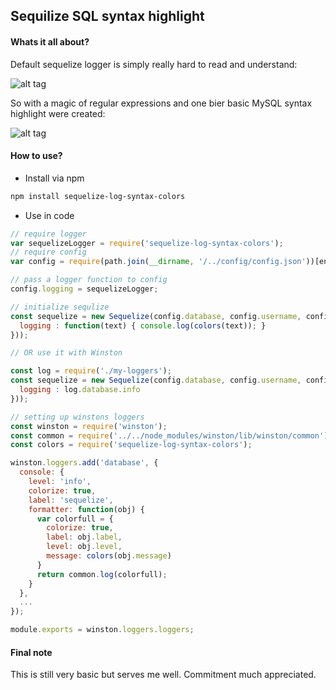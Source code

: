 ## Sequilize SQL syntax highlight

#### Whats it all about?

Default sequelize logger is simply really hard to read and understand:

![alt tag](https://habrastorage.org/files/b08/d52/48d/b08d5248d17b414eb1d1c9cbcca4099e.png)

So with a magic of regular expressions and one bier basic MySQL syntax highlight were created:

![alt tag](https://habrastorage.org/files/a3b/ba6/14f/a3bba614f2da4ba48336be50ca607ed4.png)

#### How to use?

- Install via npm

```bash
npm install sequelize-log-syntax-colors
```

- Use in code

```javascript
// require logger
var sequelizeLogger = require('sequelize-log-syntax-colors');
// require config
var config = require(path.join(__dirname, '/../config/config.json'))[env];

// pass a logger function to config
config.logging = sequelizeLogger;

// initialize sequlize
const sequelize = new Sequelize(config.database, config.username, config.password, assign(config, {
  logging : function(text) { console.log(colors(text)); }
}));

// OR use it with Winston

const log = require('./my-loggers');
const sequelize = new Sequelize(config.database, config.username, config.password, assign(config, {
  logging : log.database.info
}));

// setting up winstons loggers
const winston = require('winston');
const common = require('../../node_modules/winston/lib/winston/common');
const colors = require('sequelize-log-syntax-colors');

winston.loggers.add('database', {
  console: {
    level: 'info',
    colorize: true,
    label: 'sequelize',
    formatter: function(obj) {
      var colorfull = {
        colorize: true,
        label: obj.label,
        level: obj.level,
        message: colors(obj.message)
      }
      return common.log(colorfull);
    }
  },
  ...
});

module.exports = winston.loggers.loggers;

```

#### Final note

This is still very basic but serves me well. Commitment much appreciated.
